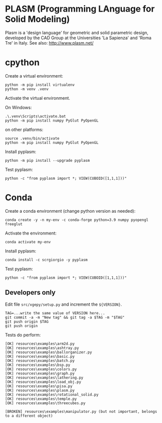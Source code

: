 # PLASM (Programming LAnguage for Solid Modeling)

Plasm is a 'design language' for geometric and solid parametric design, 
developed by the CAD Group at the Universities 'La Sapienza' and 'Roma Tre' in Italy. See also: http://www.plasm.net/

# cpython

Create a virtual environment:

```
python -m pip install virtualenv
python -m venv .venv
```

Activate the virtual environment. 

On Windows:

```
.\.venv\Scripts\activate.bat
python -m pip install numpy PyGlut PyOpenGL 
```

on other platforms:

```
source .venv/bin/activate
python -m pip install numpy PyGlut PyOpenGL 
```

Install pyplasm:

```
python -m pip install --upgrade pyplasm
```

Test pyplasm:

```
python -c "from pyplasm import *; VIEW(CUBOID([1,1,1]))"
```


# Conda

Create a conda environment (change python version as needed):

```
conda create -y -n my-env -c conda-forge python=3.9 numpy pyopengl freeglut 
```

Activate the environment:

```
conda activate my-env
```

Install pyplasm:

```
conda install -c scrgiorgio -y pyplasm 
```

Test pyplasm:

```
python -c "from pyplasm import *; VIEW(CUBOID([1,1,1]))"
```

## Developers only

Edit file `src/xgepy/setup.py` and increment the `${VERSION}`.

```
TAG=...write the same value of VERSION here...
git commit -a -m "New tag" && git tag -a $TAG -m "$TAG" 
git push origin $TAG 
git push origin
```

Tests do perform:

```
[OK] resources\examples\arm2d.py
[OK] resources\examples\ashtray.py
[OK] resources\examples\ballorganizer.py
[OK] resources\examples\basic.py
[OK] resources\examples\batch.py
[OK] resources\examples\bsp.py
[OK] resources\examples\colors.py
[OK] resources\examples\graph.py
[OK] resources\examples\lathering.py
[OK] resources\examples\load_obj.py
[OK] resources\examples\pisa.py
[OK] resources\examples\plasm.py
[OK] resources\examples\rotational_solid.py
[OK] resources\examples\temple.py
[OK] resources\examples\threecubes.py

[BROKEN] resources\examples\manipulator.py (but not important, belongs to a different object)
```




